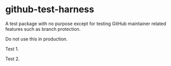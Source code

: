# github-test-harness

A test package with no purpose except for testing GitHub maintainer related features such as branch protection.

Do not use this in production.

Test 1.

Test 2.
